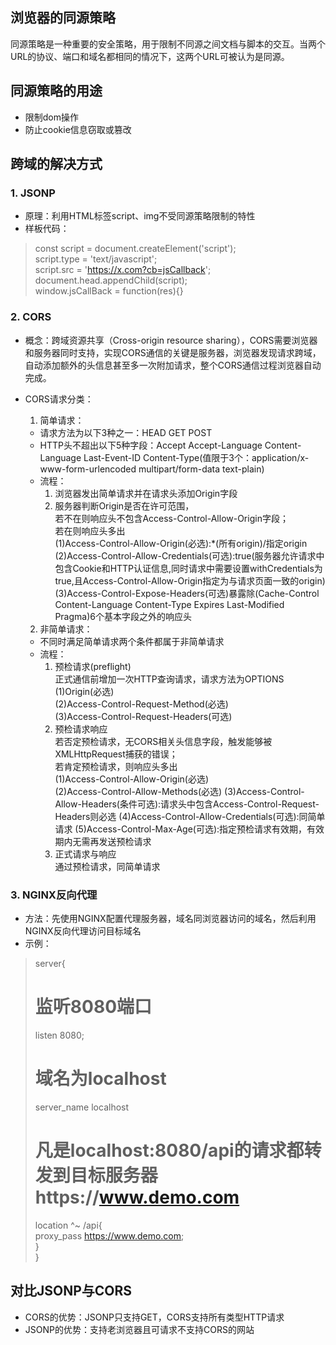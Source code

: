 ## 浏览器的同源策略
同源策略是一种重要的安全策略，用于限制不同源之间文档与脚本的交互。当两个URL的协议、端口和域名都相同的情况下，这两个URL可被认为是同源。

## 同源策略的用途
 * 限制dom操作
 * 防止cookie信息窃取或篡改

## 跨域的解决方式
 ### 1. JSONP
 * 原理：利用HTML标签script、img不受同源策略限制的特性
 * 样板代码：
 > const script = document.createElement('script');  
 > script.type = 'text/javascript';  
 > script.src = 'https://x.com?cb=jsCallback';  
 > document.head.appendChild(script);   
 > window.jsCallBack = function(res){} 

 ### 2. CORS
 * 概念：跨域资源共享（Cross-origin resource sharing），CORS需要浏览器和服务器同时支持，实现CORS通信的关键是服务器，浏览器发现请求跨域，自动添加额外的头信息甚至多一次附加请求，整个CORS通信过程浏览器自动完成。
 * CORS请求分类：
   1. 简单请求：  
   * 请求方法为以下3种之一：HEAD GET POST
   * HTTP头不超出以下5种字段：Accept Accept-Language Content-Language Last-Event-ID Content-Type(值限于3个：application/x-www-form-urlencoded multipart/form-data text-plain) 
   * 流程：  
     1. 浏览器发出简单请求并在请求头添加Origin字段
     2. 服务器判断Origin是否在许可范围，  
        若不在则响应头不包含Access-Control-Allow-Origin字段；  
        若在则响应头多出  
        (1)Access-Control-Allow-Origin(必选):*(所有origin)/指定origin   
        (2)Access-Control-Allow-Credentials(可选):true(服务器允许请求中包含Cookie和HTTP认证信息,同时请求中需要设置withCredentials为true,且Access-Control-Allow-Origin指定为与请求页面一致的origin)  
        (3)Access-Control-Expose-Headers(可选)暴露除(Cache-Control Content-Language Content-Type Expires Last-Modified Pragma)6个基本字段之外的响应头  
           
   2. 非简单请求： 
   * 不同时满足简单请求两个条件都属于非简单请求 
   * 流程：  
     1. 预检请求(preflight)  
        正式通信前增加一次HTTP查询请求，请求方法为OPTIONS  
        (1)Origin(必选)  
        (2)Access-Control-Request-Method(必选)  
        (3)Access-Control-Request-Headers(可选)  
     2. 预检请求响应   
        若否定预检请求，无CORS相关头信息字段，触发能够被XMLHttpRequest捕获的错误；  
        若肯定预检请求，则响应头多出  
        (1)Access-Control-Allow-Origin(必选)   
        (2)Access-Control-Allow-Methods(必选)
        (3)Access-Control-Allow-Headers(条件可选):请求头中包含Access-Control-Request-Headers则必选
        (4)Access-Control-Allow-Credentials(可选):同简单请求
        (5)Access-Control-Max-Age(可选):指定预检请求有效期，有效期内无需再发送预检请求  
     3. 正式请求与响应   
        通过预检请求，同简单请求  

 ### 3. NGINX反向代理
 * 方法：先使用NGINX配置代理服务器，域名同浏览器访问的域名，然后利用NGINX反向代理访问目标域名
 * 示例： 
 > server{  
 >   # 监听8080端口 #  
 >   listen 8080;  
 >   # 域名为localhost #  
 >   server_name localhost  
 >   # 凡是localhost:8080/api的请求都转发到目标服务器https://www.demo.com #  
 >   location ^~ /api{    
 >       proxy_pass https://www.demo.com;      
 >   }                  
 > }  

## 对比JSONP与CORS
 * CORS的优势：JSONP只支持GET，CORS支持所有类型HTTP请求
 * JSONP的优势：支持老浏览器且可请求不支持CORS的网站

